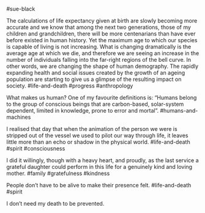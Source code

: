 #sue-black

The calculations of life expectancy given at birth are slowly becoming more accurate and we know that among the next two generations, those of my children and grandchildren, there will be more centenarians than have ever before existed in human history. Yet the maximum age to which our species is capable of living is not increasing. What is changing dramatically is the average age at which we die, and therefore we are seeing an increase in the number of individuals falling into the far-right regions of the bell curve. In other words, we are changing the shape of human demography. The rapidly expanding health and social issues created by the growth of an ageing population are starting to give us a glimpse of the resulting impact on society. 
#life-and-death #progress #anthropology 

What makes us human? One of my favourite definitions is: “Humans belong to the group of conscious beings that are carbon-based, solar-system dependent, limited in knowledge, prone to error and mortal”.
#humans-and-machines 

I realised that day that when the animation of the person we were is stripped out of the vessel we used to pilot our way through life, it leaves little more than an echo or shadow in the physical world.
#life-and-death #spirit #consciousness 

I did it willingly, though with a heavy heart, and proudly, as the last service a grateful daughter could perform in this life for a genuinely kind and loving mother.
#family #gratefulness #kindness

People don’t have to be alive to make their presence felt.
#life-and-death #spirit 

I don’t need my death to be prevented.